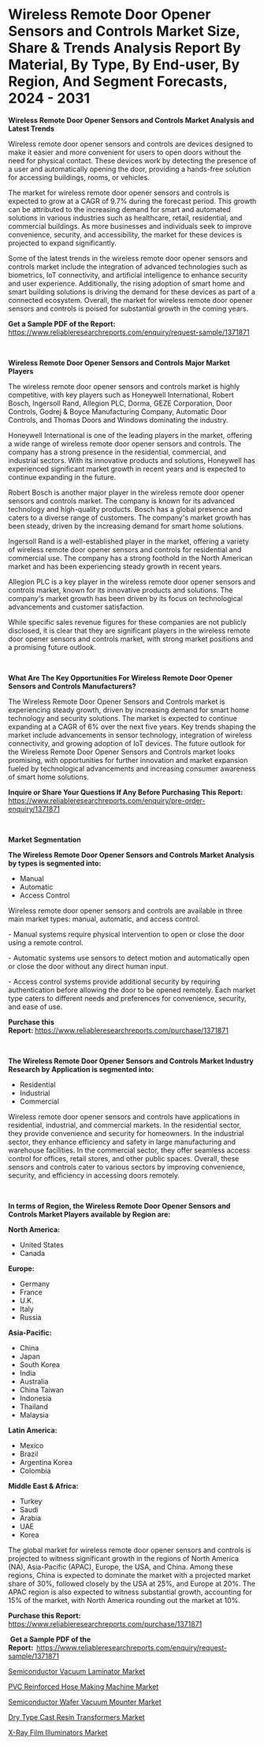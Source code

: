 <p><h1>Wireless Remote Door Opener Sensors and Controls Market Size, Share & Trends Analysis Report By Material, By Type, By End-user, By Region, And Segment Forecasts, 2024 - 2031</h1></p><p><strong>Wireless Remote Door Opener Sensors and Controls Market Analysis and Latest Trends</strong></p>
<p><p>Wireless remote door opener sensors and controls are devices designed to make it easier and more convenient for users to open doors without the need for physical contact. These devices work by detecting the presence of a user and automatically opening the door, providing a hands-free solution for accessing buildings, rooms, or vehicles.</p><p>The market for wireless remote door opener sensors and controls is expected to grow at a CAGR of 9.7% during the forecast period. This growth can be attributed to the increasing demand for smart and automated solutions in various industries such as healthcare, retail, residential, and commercial buildings. As more businesses and individuals seek to improve convenience, security, and accessibility, the market for these devices is projected to expand significantly.</p><p>Some of the latest trends in the wireless remote door opener sensors and controls market include the integration of advanced technologies such as biometrics, IoT connectivity, and artificial intelligence to enhance security and user experience. Additionally, the rising adoption of smart home and smart building solutions is driving the demand for these devices as part of a connected ecosystem. Overall, the market for wireless remote door opener sensors and controls is poised for substantial growth in the coming years.</p></p>
<p><strong>Get a Sample PDF of the Report:&nbsp;</strong> <a href="https://www.reliableresearchreports.com/enquiry/request-sample/1371871">https://www.reliableresearchreports.com/enquiry/request-sample/1371871</a></p>
<p>&nbsp;</p>
<p><strong>Wireless Remote Door Opener Sensors and Controls Major Market Players</strong></p>
<p><p>The wireless remote door opener sensors and controls market is highly competitive, with key players such as Honeywell International, Robert Bosch, Ingersoll Rand, Allegion PLC, Dorma, GEZE Corporation, Door Controls, Godrej & Boyce Manufacturing Company, Automatic Door Controls, and Thomas Doors and Windows dominating the industry. </p><p>Honeywell International is one of the leading players in the market, offering a wide range of wireless remote door opener sensors and controls. The company has a strong presence in the residential, commercial, and industrial sectors. With its innovative products and solutions, Honeywell has experienced significant market growth in recent years and is expected to continue expanding in the future.</p><p>Robert Bosch is another major player in the wireless remote door opener sensors and controls market. The company is known for its advanced technology and high-quality products. Bosch has a global presence and caters to a diverse range of customers. The company's market growth has been steady, driven by the increasing demand for smart home solutions.</p><p>Ingersoll Rand is a well-established player in the market, offering a variety of wireless remote door opener sensors and controls for residential and commercial use. The company has a strong foothold in the North American market and has been experiencing steady growth in recent years.</p><p>Allegion PLC is a key player in the wireless remote door opener sensors and controls market, known for its innovative products and solutions. The company's market growth has been driven by its focus on technological advancements and customer satisfaction.</p><p>While specific sales revenue figures for these companies are not publicly disclosed, it is clear that they are significant players in the wireless remote door opener sensors and controls market, with strong market positions and a promising future outlook.</p></p>
<p>&nbsp;</p>
<p><strong>What Are The Key Opportunities For Wireless Remote Door Opener Sensors and Controls Manufacturers?</strong></p>
<p><p>The Wireless Remote Door Opener Sensors and Controls market is experiencing steady growth, driven by increasing demand for smart home technology and security solutions. The market is expected to continue expanding at a CAGR of 6% over the next five years. Key trends shaping the market include advancements in sensor technology, integration of wireless connectivity, and growing adoption of IoT devices. The future outlook for the Wireless Remote Door Opener Sensors and Controls market looks promising, with opportunities for further innovation and market expansion fueled by technological advancements and increasing consumer awareness of smart home solutions.</p></p>
<p><strong>Inquire or Share Your Questions If Any Before Purchasing This Report:</strong> <a href="https://www.reliableresearchreports.com/enquiry/pre-order-enquiry/1371871">https://www.reliableresearchreports.com/enquiry/pre-order-enquiry/1371871</a></p>
<p>&nbsp;</p>
<p><strong>Market Segmentation</strong></p>
<p><strong>The Wireless Remote Door Opener Sensors and Controls Market Analysis by types is segmented into:</strong></p>
<p><ul><li>Manual</li><li>Automatic</li><li>Access Control</li></ul></p>
<p><p>Wireless remote door opener sensors and controls are available in three main market types: manual, automatic, and access control. </p><p>- Manual systems require physical intervention to open or close the door using a remote control. </p><p>- Automatic systems use sensors to detect motion and automatically open or close the door without any direct human input. </p><p>- Access control systems provide additional security by requiring authentication before allowing the door to be opened remotely. Each market type caters to different needs and preferences for convenience, security, and ease of use.</p></p>
<p><strong>Purchase this Report:&nbsp;</strong><a href="https://www.reliableresearchreports.com/purchase/1371871">https://www.reliableresearchreports.com/purchase/1371871</a></p>
<p>&nbsp;</p>
<p><strong>The Wireless Remote Door Opener Sensors and Controls Market Industry Research by Application is segmented into:</strong></p>
<p><ul><li>Residential</li><li>Industrial</li><li>Commercial</li></ul></p>
<p><p>Wireless remote door opener sensors and controls have applications in residential, industrial, and commercial markets. In the residential sector, they provide convenience and security for homeowners. In the industrial sector, they enhance efficiency and safety in large manufacturing and warehouse facilities. In the commercial sector, they offer seamless access control for offices, retail stores, and other public spaces. Overall, these sensors and controls cater to various sectors by improving convenience, security, and efficiency in accessing doors remotely.</p></p>
<p>&nbsp;</p>
<p><strong>In terms of Region, the Wireless Remote Door Opener Sensors and Controls Market Players available by Region are:</strong></p>
<p>
    <p> <strong> North America: </strong>
        <ul>
            <li>United States</li>
            <li>Canada</li>
        </ul>
        </p> 
    <p> <strong> Europe: </strong>
        <ul>
            <li>Germany</li>
            <li>France</li>
            <li>U.K.</li>
            <li>Italy</li>
            <li>Russia</li>
        </ul>
        </p> 
    <p> <strong> Asia-Pacific: </strong>
        <ul>
            <li>China</li>
            <li>Japan</li>
            <li>South Korea</li>
            <li>India</li>
            <li>Australia</li>
            <li>China Taiwan</li>
            <li>Indonesia</li>
            <li>Thailand</li>
            <li>Malaysia</li>
        </ul>
        </p> 
    <p> <strong> Latin America: </strong>
        <ul>
            <li>Mexico</li>
            <li>Brazil</li>
            <li>Argentina Korea</li>
            <li>Colombia</li>
        </ul>
        </p> 
    <p> <strong> Middle East & Africa: </strong>
        <ul>
            <li>Turkey</li>
            <li>Saudi</li>
            <li>Arabia</li>
            <li>UAE</li>
            <li>Korea</li>
        </ul>
    </p>
    </p>
<p><p>The global market for wireless remote door opener sensors and controls is projected to witness significant growth in the regions of North America (NA), Asia-Pacific (APAC), Europe, the USA, and China. Among these regions, China is expected to dominate the market with a projected market share of 30%, followed closely by the USA at 25%, and Europe at 20%. The APAC region is also expected to witness substantial growth, accounting for 15% of the market, with North America rounding out the market at 10%.</p></p>
<p><strong>Purchase this Report: </strong><a href="https://www.reliableresearchreports.com/purchase/1371871">https://www.reliableresearchreports.com/purchase/1371871</a></p>
<p>&nbsp;<strong>Get a Sample PDF of the Report:&nbsp;&nbsp;</strong><a href="https://www.reliableresearchreports.com/enquiry/request-sample/1371871">https://www.reliableresearchreports.com/enquiry/request-sample/1371871</a></p>
<p><strong></strong></p>
<p><p><a href="https://medium.com/@donaldortega4f/semiconductor-vacuum-laminator-market-trends-and-market-analysis-forecasted-for-period-2024-2031-430802c88f49">Semiconductor Vacuum Laminator Market</a></p><p><a href="https://medium.com/@carolclarkson766/pvc-reinforced-hose-making-machine-market-share-evolution-and-market-growth-trends-2024-2031-a08a6a212679">PVC Reinforced Hose Making Machine Market</a></p><p><a href="https://medium.com/@donaldortega4f/decoding-semiconductor-wafer-vacuum-mounter-market-metrics-market-share-trends-and-growth-3ed023f9e651">Semiconductor Wafer Vacuum Mounter Market</a></p><p><a href="https://medium.com/@carolclarkson766/dry-type-cast-resin-transformers-market-size-and-market-trends-complete-industry-overview-2024-to-1b988499087f">Dry Type Cast Resin Transformers Market</a></p><p><a href="https://medium.com/@jhonwin654/x-ray-film-illuminators-market-size-reveals-the-best-marketing-channels-in-global-industry-90343ae6dd02">X-Ray Film Illuminators Market</a></p></p>